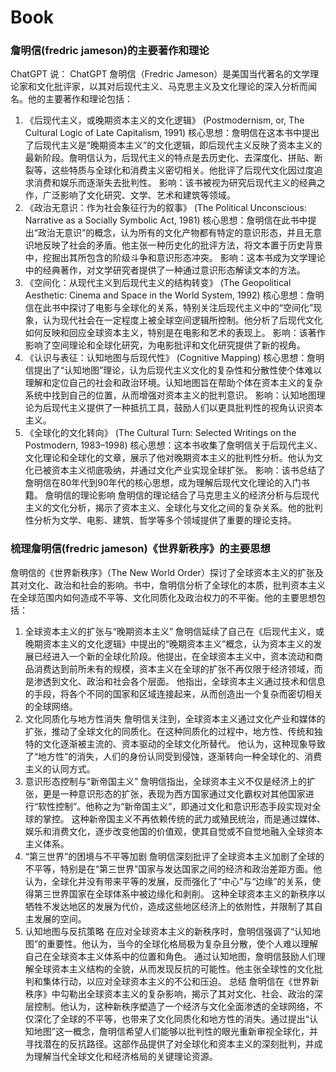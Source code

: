 # Book

### 詹明信(fredric jameson)的主要著作和理论
ChatGPT 说：
ChatGPT
詹明信（Fredric Jameson）是美国当代著名的文学理论家和文化批评家，以其对后现代主义、马克思主义及文化理论的深入分析而闻名。他的主要著作和理论包括：

1. 《后现代主义，或晚期资本主义的文化逻辑》 (Postmodernism, or, The Cultural Logic of Late Capitalism, 1991)
核心思想：詹明信在这本书中提出了后现代主义是“晚期资本主义”的文化逻辑，即后现代主义反映了资本主义的最新阶段。詹明信认为，后现代主义的特点是去历史化、去深度化、拼贴、断裂等，这些特质与全球化和消费主义密切相关。他批评了后现代文化因过度追求消费和娱乐而逐渐失去批判性。
影响：该书被视为研究后现代主义的经典之作，广泛影响了文化研究、文学、艺术和建筑等领域。
2. 《政治无意识：作为社会象征行为的叙事》 (The Political Unconscious: Narrative as a Socially Symbolic Act, 1981)
核心思想：詹明信在此书中提出“政治无意识”的概念，认为所有的文化产物都有特定的意识形态，并且无意识地反映了社会的矛盾。他主张一种历史化的批评方法，将文本置于历史背景中，挖掘出其所包含的阶级斗争和意识形态冲突。
影响：这本书成为文学理论中的经典著作，对文学研究者提供了一种通过意识形态解读文本的方法。
3. 《空间化：从现代主义到后现代主义的结构转变》 (The Geopolitical Aesthetic: Cinema and Space in the World System, 1992)
核心思想：詹明信在此书中探讨了电影与全球化的关系，特别关注后现代主义中的“空间化”现象，认为现代社会在一定程度上被全球空间逻辑所控制。他分析了后现代文化如何反映和回应全球资本主义，特别是在电影和艺术的表现上。
影响：该著作影响了空间理论和全球化研究，为电影批评和文化研究提供了新的视角。
4. 《认识与表征：认知地图与后现代性》 (Cognitive Mapping)
核心思想：詹明信提出了“认知地图”理论，认为后现代主义文化的复杂性和分散性使个体难以理解和定位自己的社会和政治环境。认知地图旨在帮助个体在资本主义的复杂系统中找到自己的位置，从而增强对资本主义的批判意识。
影响：认知地图理论为后现代主义提供了一种抵抗工具，鼓励人们以更具批判性的视角认识资本主义。
5. 《全球化的文化转向》 (The Cultural Turn: Selected Writings on the Postmodern, 1983–1998)
核心思想：这本书收集了詹明信关于后现代主义、文化理论和全球化的文章，展示了他对晚期资本主义的批判性分析。他认为文化已被资本主义彻底吸纳，并通过文化产业实现全球扩张。
影响：该书总结了詹明信在80年代到90年代的核心思想，成为理解后现代文化理论的入门书籍。
詹明信的理论影响
詹明信的理论结合了马克思主义的经济分析与后现代主义的文化分析，揭示了资本主义、全球化与文化之间的复杂关系。他的批判性分析为文学、电影、建筑、哲学等多个领域提供了重要的理论支持。

### 梳理詹明信(fredric jameson)《世界新秩序》的主要思想
詹明信的《世界新秩序》（The New World Order）探讨了全球资本主义的扩张及其对文化、政治和社会的影响。书中，詹明信分析了全球化的本质，批判资本主义在全球范围内如何造成不平等、文化同质化及政治权力的不平衡。他的主要思想包括：

1. 全球资本主义的扩张与“晚期资本主义”
詹明信延续了自己在《后现代主义，或晚期资本主义的文化逻辑》中提出的“晚期资本主义”概念，认为资本主义的发展已经进入一个新的全球化阶段。他提出，在全球资本主义中，资本流动和商品消费达到前所未有的规模，资本主义在全球的扩张不再仅限于经济领域，而是渗透到文化、政治和社会各个层面。
他指出，全球资本主义通过技术和信息的手段，将各个不同的国家和区域连接起来，从而创造出一个复杂而密切相关的全球网络。
2. 文化同质化与地方性消失
詹明信关注到，全球资本主义通过文化产业和媒体的扩张，推动了全球文化的同质化。在这种同质化的过程中，地方性、传统和独特的文化逐渐被主流的、资本驱动的全球文化所替代。
他认为，这种现象导致了“地方性”的消失，人们的身份认同受到侵蚀，逐渐转向一种全球化的、消费主义的认同方式。
3. 意识形态控制与“新帝国主义”
詹明信指出，全球资本主义不仅是经济上的扩张，更是一种意识形态的扩张，表现为西方国家通过文化霸权对其他国家进行“软性控制”。他称之为“新帝国主义”，即通过文化和意识形态手段实现对全球的掌控。
这种新帝国主义不再依赖传统的武力或殖民统治，而是通过媒体、娱乐和消费文化，逐步改变他国的价值观，使其自觉或不自觉地融入全球资本主义体系。
4. “第三世界”的困境与不平等加剧
詹明信深刻批评了全球资本主义加剧了全球的不平等，特别是在“第三世界”国家与发达国家之间的经济和政治差距方面。他认为，全球化并没有带来平等的发展，反而强化了“中心”与“边缘”的关系，使得第三世界国家在全球体系中被边缘化和剥削。
这种全球资本主义的新秩序以牺牲不发达地区的发展为代价，造成这些地区经济上的依附性，并限制了其自主发展的空间。
5. 认知地图与反抗策略
在应对全球资本主义的新秩序时，詹明信强调了“认知地图”的重要性。他认为，当今的全球化格局极为复杂且分散，使个人难以理解自己在全球资本主义体系中的位置和角色。
通过认知地图，詹明信鼓励人们理解全球资本主义结构的全貌，从而发现反抗的可能性。他主张全球性的文化批判和集体行动，以应对全球资本主义的不公和压迫。
总结
詹明信在《世界新秩序》中勾勒出全球资本主义的复杂影响，揭示了其对文化、社会、政治的深层控制。他认为，这种新秩序塑造了一个经济与文化全面渗透的全球网络，不仅深化了全球的不平等，也带来了文化同质化和地方性的消失。通过提出“认知地图”这一概念，詹明信希望人们能够以批判性的眼光重新审视全球化，并寻找潜在的反抗路径。这部作品提供了对全球化和资本主义的深刻批判，并成为理解当代全球文化和经济格局的关键理论资源。


